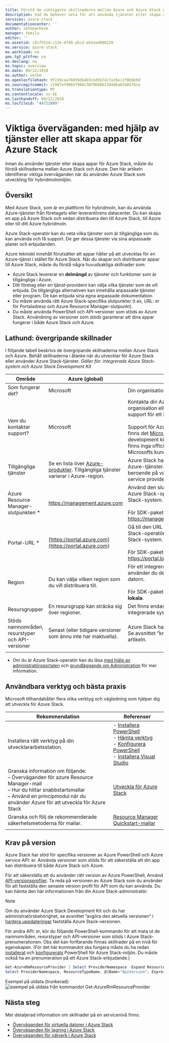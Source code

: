 ```yaml
---
title: Förstå de viktigaste skillnaderna mellan Azure och Azure Stack när du använder tjänster och skapa appar | Microsoft Docs
description: Vad du behöver veta för att använda tjänster eller skapa appar för Azure Stack.
services: azure-stack
documentationcenter: ''
author: sethmanheim
manager: femila
editor: ''
ms.assetid: c81f551d-c13e-47d9-a5c2-eb1ea4806228
ms.service: azure-stack
ms.workload: na
pms.tgt_pltfrm: na
ms.devlang: na
ms.topic: overview
ms.date: 09/12/2018
ms.author: sethm
ms.openlocfilehash: 9f229caa76059db403ced5b74c7a35ec2f0b8e9d
ms.sourcegitcommit: c29d7ef9065f960c3079660b139dd6a8348576ce
ms.translationtype: MT
ms.contentlocale: sv-SE
ms.lasthandoff: 09/12/2018
ms.locfileid: "44721899"
---
```

# <a name="key-considerations-using-services-or-building-apps-for-azure-stack"></a>Viktiga överväganden: med hjälp av tjänster eller att skapa appar för Azure Stack

Innan du använder tjänster eller skapa appar för Azure Stack, måste du förstå skillnaderna mellan Azure Stack och Azure. Den här artikeln identifierar viktiga överväganden när du använder Azure Stack som utveckling för hybridmolnmiljön.

## <a name="overview"></a>Översikt

Med Azure Stack, som är en plattform för hybridmoln, kan du använda Azure-tjänster från företagets eller leverantörens datacenter. Du kan skapa en app på Azure Stack och sedan distribuera den till Azure Stack, till Azure eller till ditt Azure hybridmoln.

Azure Stack-operatör kan du veta vilka tjänster som är tillgängliga som du kan använda och få support. De ger dessa tjänster via sina anpassade planer och erbjudanden.

Azure tekniskt innehåll förutsätter att appar håller på att utvecklas för en Azure-tjänst i stället för Azure Stack. När du skapar och distribuerar appar till Azure Stack, måste du förstå några huvudsakliga skillnader som:

* Azure Stack levererar en **delmängd** av tjänster och funktioner som är tillgängliga i Azure.
* Ditt företag eller en tjänst-providern kan välja vilka tjänster som de vill erbjuda. De tillgängliga alternativen kan innehålla anpassade tjänster eller program. De kan erbjuda sina egna anpassade dokumentation.
* Du måste använda rätt Azure Stack-specifika slutpunkter (t.ex, URL: er för Portaladress och Azure Resource Manager-slutpunkt).
* Du måste använda PowerShell och API-versioner som stöds av Azure Stack. Användning av versioner som stöds garanterar att dina appar fungerar i både Azure Stack och Azure.

## <a name="cheat-sheet-high-level-differences"></a>Lathund: övergripande skillnader

I följande tabell beskrivs de övergripande skillnaderna mellan Azure Stack och Azure. Behåll skillnaderna i åtanke när du utvecklar för Azure Stack eller använder Azure Stack-tjänster.
*Gäller för: integrerade Azure Stack-system och Azure Stack Development Kit*

| Område | Azure (global) | Azure Stack |
| -------- | ------------- | ----------|
| Som fungerar det? | Microsoft | Din organisation eller service provider.|
| Vem du kontaktar support? | Microsoft | Kontakta din Azure Stack-operatör (i din organisation eller service provider) för support för ett integrerat system.<br><br>Support för Azure Stack Development Kit, finns det [Microsofts forum](https://social.msdn.microsoft.com/Forums/home?forum=azurestack). Eftersom i development kit är en utvecklingsmiljö, det finns inga officiella stöd som erbjuds via Microsofts kundsupport (CSS).
| Tillgängliga tjänster | Se en lista över [Azure-produkter](https://azure.microsoft.com/services/?b=17.04b). Tillgängliga tjänster varierar i Azure-region. | Azure Stack har stöd för en delmängd av Azure-tjänster. Faktiska tjänster kan variera beroende på vad din organisation eller service provider väljer att erbjuda.
| Azure Resource Manager-slutpunkten * | https://management.azure.com | Använd den slutpunkt som tillhandahålls av Azure Stack-operatör för ett integrerat Azure Stack-system.<br><br>För SDK-paket, använder du: https://management.local.azurestack.external
| Portal-URL * | [https://portal.azure.com](https://portal.azure.com) | Gå till den URL som tillhandahålls av Azure Stack-operatör för ett integrerat Azure Stack-system.<br><br>För SDK-paket, använder du: https://portal.local.azurestack.external
| Region | Du kan välja vilken region som du vill distribuera till. | För ett integrerat Azure Stack-system, använder du den region som är tillgängliga på datorn.<br><br>För SDK-paket, region kommer alltid att **lokala**.
| Resursgrupper | En resursgrupp kan sträcka sig över regioner. | Det finns endast en region för både integrerade system och i development kit.
|Stöds namnområden, resurstyper och API-versioner | Senast (eller tidigare versioner som ännu inte har inaktuella). | Azure Stack har stöd för specifika versioner. Se avsnittet ”krav för Version” i den här artikeln.
| | |

* Om du är Azure Stack-operatör kan du läsa [med hjälp av administratörsportalen](../azure-stack-manage-portals.md) och [grundläggande om Administration](../azure-stack-manage-basics.md) för mer information.

## <a name="helpful-tools-and-best-practices"></a>Användbara verktyg och bästa praxis
 
 Microsoft tillhandahåller flera olika verktyg och vägledning som hjälper dig att utveckla för Azure Stack.

| Rekommendation | Referenser | 
| -------- | ------------- | 
| Installera rätt verktyg på din utvecklararbetsstation. | - [Installera PowerShell](azure-stack-powershell-install.md)<br>- [Hämta verktyg](azure-stack-powershell-download.md)<br>- [Konfigurera PowerShell](azure-stack-powershell-configure-user.md)<br>- [Installera Visual Studio](azure-stack-install-visual-studio.md) 
| Granska information om följande:<br>– Överväganden för azure Resource Manager-mall<br>– Hur du hittar snabbstartsmallar<br>– Använd en principmodul när du använder Azure för att utveckla för Azure Stack | [Utveckla för Azure Stack](azure-stack-developer.md) | 
| Granska och följ de rekommenderade säkerhetsmetoderna för mallar. | [Resource Manager Quickstart-mallar](https://github.com/Azure/azure-quickstart-templates/blob/master/1-CONTRIBUTION-GUIDE/best-practices.md#best-practices)
| | |

## <a name="version-requirements"></a>Krav på version

Azure Stack har stöd för specifika versioner av Azure PowerShell och Azure service API: er. Använda versioner som stöds för att säkerställa att din app kan distribuera till både Azure Stack och Azure.

För att säkerställa att du använder rätt version av Azure PowerShell, Använd [API-versionsprofiler](azure-stack-version-profiles.md). Ta reda på versionen av Azure Stack som du använder för att fastställa den senaste version profil för API som du kan använda. Du kan hämta den här informationen från din Azure Stack-administratör.

>[!NOTE]
 Om du använder Azure Stack Development Kit och du har administratörsbehörighet, se avsnittet ”avgöra den aktuella versionen” i [hantera uppdateringar](../azure-stack-updates.md#determine-the-current-version) fastställa Azure Stack-versionen.

För andra API: er, kör du följande PowerShell-kommando för att mata ut de namnområden, resurstyper och API-versioner som stöds i Azure Stack-prenumerationen. Obs det kan fortfarande finnas skillnader på en nivå för egenskapen. (För det här kommandot ska fungera måste du ha redan [installerat](azure-stack-powershell-install.md) och [konfigurerats](azure-stack-powershell-configure-user.md) PowerShell för Azure Stack-miljön. Du måste också ha en prenumeration på ett Azure Stack-erbjudande.)

```powershell
Get-AzureRmResourceProvider | Select ProviderNamespace -Expand ResourceTypes | Select * -Expand ApiVersions | `
Select ProviderNamespace, ResourceTypeName, @{Name="ApiVersion"; Expression={$_}} 
```

Exempel på utdata (trunkerad): ![exempel på utdata från kommandot Get-AzureRmResourceProvider](media/azure-stack-considerations/image1.png)
 
## <a name="next-steps"></a>Nästa steg

Mer detaljerad information om skillnader på en servicenivå finns:

* [Överväganden för virtuella datorer i Azure Stack](azure-stack-vm-considerations.md)
* [Överväganden för lagring i Azure Stack](azure-stack-acs-differences.md)
* [Överväganden för nätverk i Azure Stack](azure-stack-network-differences.md)
